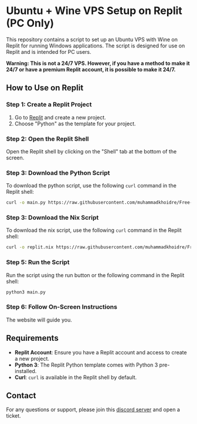 # Ubuntu + Wine VPS Setup on Replit (PC Only)

This repository contains a script to set up an Ubuntu VPS with Wine on Replit for running Windows applications. The script is designed for use on Replit and is intended for PC users.

**Warning: This is not a 24/7 VPS. However, if you have a method to make it 24/7 or have a premium Replit account, it is possible to make it 24/7.**

## How to Use on Replit

### Step 1: Create a Replit Project

1. Go to [Replit](https://replit.com/) and create a new project.
2. Choose "Python" as the template for your project.

### Step 2: Open the Replit Shell

Open the Replit shell by clicking on the "Shell" tab at the bottom of the screen.

### Step 3: Download the Python Script

To download the python script, use the following `curl` command in the Replit shell:

```bash
curl -o main.py https://raw.githubusercontent.com/muhammadkhoidre/Free-Ubuntu-VPS-On-Replit/main/main.py
```

### Step 3: Download the Nix Script

To download the nix script, use the following `curl` command in the Replit shell:

```bash
curl -o replit.nix https://raw.githubusercontent.com/muhammadkhoidre/Free-Ubuntu-VPS-On-Replit/main/replit.nix
```

### Step 5: Run the Script

Run the script using the run button or the following command in the Replit shell:

```bash
python3 main.py
```

### Step 6: Follow On-Screen Instructions

The website will guide you.

## Requirements

- **Replit Account**: Ensure you have a Replit account and access to create a new project.
- **Python 3**: The Replit Python template comes with Python 3 pre-installed.
- **Curl**: `curl` is available in the Replit shell by default.

## Contact

For any questions or support, please join this [discord server](https://dsc.gg/madkung) and open a ticket.
